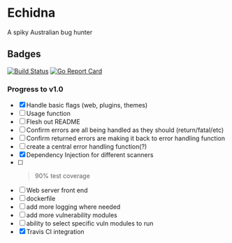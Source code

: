 # Echidna
A spiky Australian bug hunter

## Badges

[![Build Status](https://travis-ci.com/Zaptitude/Echidna.svg?token=NoU3HERSYrpoemd6GHGs&branch=master)](https://travis-ci.com/Zaptitude/Echidna)
[![Go Report Card](https://goreportcard.com/badge/github.com/Zaptitude/Echidna)](https://goreportcard.com/report/github.com/Zaptitude/Echidna)

### Progress to v1.0

- [x] Handle basic flags (web, plugins, themes)
- [ ] Usage function
- [ ] Flesh out README
- [ ] Confirm errors are all being handled as they should (return/fatal/etc)
- [ ] Confirm returned errors are making it back to error handling function
- [ ] create a central error handling function(?)
- [x] Dependency Injection for different scanners
- [ ] > 90% test coverage
- [ ] Web server front end
- [ ] dockerfile
- [ ] add more logging where needed
- [ ] add more vulnerability modules
- [ ] ability to select specific vuln modules to run
- [x] Travis CI integration